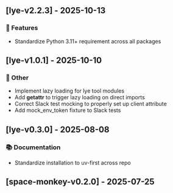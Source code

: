 ## [lye-v2.2.3] - 2025-10-13

### 🚀 Features

- Standardize Python 3.11+ requirement across all packages
## [lye-v1.0.1] - 2025-10-10

### 💼 Other

- Implement lazy loading for lye tool modules
- Add __getattr__ to trigger lazy loading on direct imports
- Correct Slack test mocking to properly set up client attribute
- Add mock_env_token fixture to Slack tests
## [lye-v0.3.0] - 2025-08-08

### 📚 Documentation

- Standardize installation to uv-first across repo
## [space-monkey-v0.2.0] - 2025-07-25
